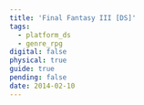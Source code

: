 ```yaml
---
title: 'Final Fantasy III [DS]'
tags:
  - platform_ds
  - genre_rpg
digital: false
physical: true
guide: true
pending: false
date: 2014-02-10
---
```

